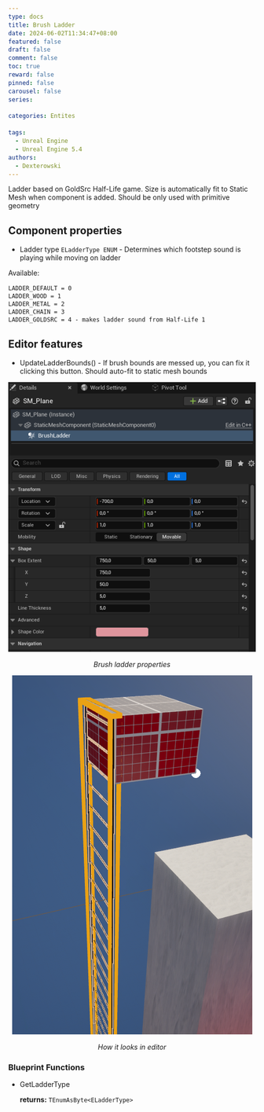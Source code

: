 ```yaml
---
type: docs 
title: Brush Ladder
date: 2024-06-02T11:34:47+08:00
featured: false
draft: false
comment: false
toc: true
reward: false
pinned: false
carousel: false
series: 
 
categories: Entites
 
tags: 
  - Unreal Engine
  - Unreal Engine 5.4
authors:
  - Dexterowski
---
```


Ladder based on GoldSrc Half-Life game. Size is automatically fit to Static Mesh when component is added. Should be only used with primitive geometry

## Component properties

* Ladder type `ELadderType ENUM` - Determines which footstep sound is playing while moving on ladder

Available:
```
LADDER_DEFAULT = 0
LADDER_WOOD = 1
LADDER_METAL = 2
LADDER_CHAIN = 3
LADDER_GOLDSRC = 4 - makes ladder sound from Half-Life 1
```

## Editor features
* UpdateLadderBounds() - If brush bounds are messed up, you can fix it clicking this button. Should auto-fit to static mesh bounds
<center>

![Brush Ladder properties preview](image.png)

*Brush ladder properties*

![Editor look](image-1.png)

*How it looks in editor*
</center>

### Blueprint Functions

* GetLadderType

  **returns:** ``TEnumAsByte<ELadderType>``